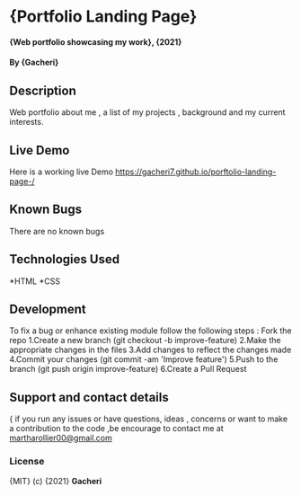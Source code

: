 # {Portfolio Landing Page}
#### {Web portfolio showcasing my work}, {2021}
#### By **{Gacheri}**
## Description
Web portfolio about me , a list of my projects , background and my current interests.
## Live Demo
Here is a working live Demo  https://gacheri7.github.io/porftolio-landing-page-/
## Known Bugs
There are no known bugs
## Technologies Used
*HTML
*CSS
## Development
To fix a bug or enhance existing module follow the following steps :
Fork the repo
1.Create a new branch (git checkout -b improve-feature)
2.Make the appropriate changes in the files
3.Add changes to reflect the changes made
4.Commit your changes (git commit -am 'Improve feature')
5.Push to the branch (git push origin improve-feature)
6.Create a Pull Request
## Support and contact details
{ if you run  any issues or have questions, ideas , concerns or want to make a contribution to the code ,be encourage  to contact me at martharollier00@gmail.com
### License
{MIT} (c) {2021} **Gacheri**



  